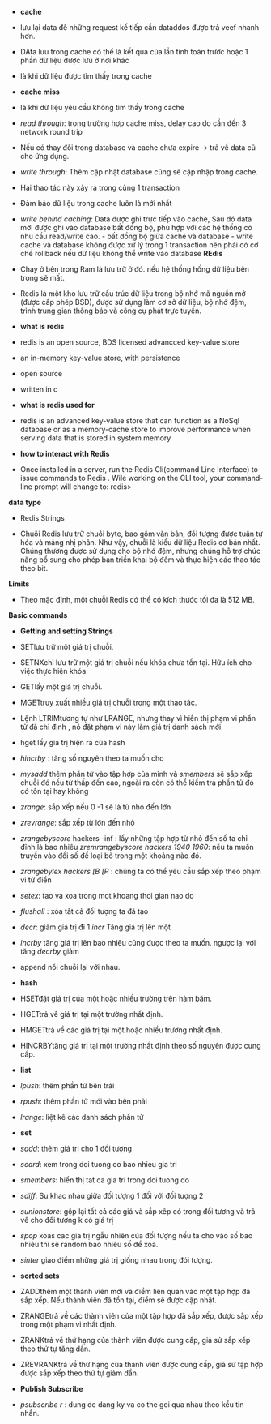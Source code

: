 - **cache**
- lưu lại data để những request kế tiếp cần dataddos được trả veef nhanh hơn. 
- DAta lưu trong cache có thể là kết quả của lần tính toán trước hoặc 1 phần dữ liệu được lưu ở nơi khác 
- là khi dữ liệu được tìm thấy trong cache
- **cache miss**
- là khi dữ liệu yêu cầu không tìm thấy trong cache
- *read through*: trong trường hợp cache miss, delay cao do cần đến 3 network round trip
- Nếu có thay đổi trong database và cache chưa expire -> trả về data cũ cho ứng dụng.
- *write through*: Thêm cập nhật database cũng sẽ cập nhập trong cache.
- Hai thao tác này xảy ra trong cùng 1 transaction
- Đảm bảo dữ liệu trong cache luôn là mới nhất 
- *write behind caching*: Data được ghi trực tiếp vào cache, Sau đó data mới được ghi vào database bất đồng bộ, phù hợp với các hệ thống có nhu cầu read/write cao. - bất đồng bộ giữa cache và database - write cache và database không được xử lý trong 1 transaction nên phải có cơ chế rollback nếu dữ liệu không thể write vào database
**REdis**
- Chạy ở bên trong Ram là lưu trữ ở đó. nếu hệ thống hống dữ liệu bên trong sẽ mất.
- Redis là một kho lưu trữ cấu trúc dữ liệu trong bộ nhớ mã nguồn mở (được cấp phép BSD), được sử dụng làm cơ sở dữ liệu, bộ nhớ đệm, trình trung gian thông báo và công cụ phát trực tuyến. 

- **what is redis**

- redis is an open source, BDS licensed advancced key-value store

- an in-memory key-value store, with persistence 

- open source

- written in c 

- **what is redis used for**

- redis is an advanced key-value store that can function as a NoSql database or as a memory-cache store to improve performance when serving data  that is stored in system memory

- **how to interact with Redis**

- Once installed in a server, run the Redis Cli(command Line Interface) to issue commands to Redis . Wile working on the CLI tool, your command-line prompt will change to: redis>

**data type**
* Redis Strings

- Chuỗi Redis lưu trữ chuỗi byte, bao gồm văn bản, đối tượng được tuần tự hóa và mảng nhị phân. Như vậy, chuỗi là kiểu dữ liệu Redis cơ bản nhất. Chúng thường được sử dụng cho bộ nhớ đệm, nhưng chúng hỗ trợ chức năng bổ sung cho phép bạn triển khai bộ đếm và thực hiện các thao tác theo bit.

**Limits**

- Theo mặc định, một chuỗi Redis có thể có kích thước tối đa là 512 MB.

**Basic commands**
- **Getting and setting Strings**

- SETlưu trữ một giá trị chuỗi.

- SETNXchỉ lưu trữ một giá trị chuỗi nếu khóa chưa tồn tại. Hữu ích cho việc thực hiện khóa.

- GETlấy một giá trị chuỗi.

- MGETtruy xuất nhiều giá trị chuỗi trong một thao tác.

- Lệnh LTRIMtương tự như LRANGE, nhưng thay vì hiển thị phạm vi phần tử đã chỉ định , nó đặt phạm vi này làm giá trị danh sách mới.

- hget lấy giá trị hiện ra của hash 

- *hincrby* : tăng số nguyên theo ta muốn cho 

- *mysadd* thêm phần tử vào tập hợp của mình và *smembers* sẽ sắp xếp chuỗi đó nếu từ thấp đến cao, ngoài ra còn có thể kiểm tra phần tử đó có tồn tại  hay không

- *zrange*: sắp xếp  nếu 0 -1 sẽ là từ nhỏ đến lớn 

- *zrevrange*: sắp xếp từ lớn đến nhỏ

- *zrangebyscore* hackers -inf : lấy những tập hợp từ nhỏ đến số ta chỉ đỉnh là bao nhiêu *zremrangebyscore hackers 1940 1960*: nếu ta muốn truyền vào đối số để loại bỏ trong một khoảng nào đó. 

- *zrangebylex hackers [B [P*  : chúng ta có thể yêu cầu sắp xếp theo phạm vi từ điển

- *setex*: tao va xoa trong mot khoang thoi gian nao do 

- *flushall* : xóa tất cả đối tượng ta đã tạo 

- *decr*: giảm giá trị đi 1 *incr* Tăng giá trị lên một 

- *incrby* tăng giá trị lên bao nhiêu cũng được theo ta muốn. ngược lại với tăng *decrby* giảm

- append nối chuỗi lại với nhau.

- **hash**
- HSETđặt giá trị của một hoặc nhiều trường trên hàm băm.
- HGETtrả về giá trị tại một trường nhất định.
- HMGETtrả về các giá trị tại một hoặc nhiều trường nhất định.
- HINCRBYtăng giá trị tại một trường nhất định theo số nguyên được cung cấp.

- **list**

-  *lpush*: thêm phần tử bên trái

-  *rpush*: thêm phần tử mới vào bên phải

-  *lrange*: liệt kê các danh sách phần tử 

- **set**

- *sadd*: thêm giá trị cho 1 đối tượng 

- *scard*: xem trong doi tuong co bao nhieu gia tri 

- *smembers*: hiển thị tat ca gia tri trong doi tuong do 

- *sdiff*: Su khac  nhau giữa đối tượng 1 đối với đối tượng 2 

- *sunionstore*: gộp  lại tất cả các giá và sắp xêp có trong đối tương và trả về cho đối tương k có giá trị

- *spop* xoas cac  gia trị ngẫu nhiên của đối tượng nếu ta cho vào số bao nhiêu thì sẽ random bao nhiêu số để xóa.

- *sinter* giao điểm những giá trị giống nhau trong đói tượng. 

- **sorted sets**

- ZADDthêm một thành viên mới và điểm liên quan vào một tập hợp đã sắp xếp. Nếu thành viên đã tồn tại, điểm sẽ được cập nhật.
- ZRANGEtrả về các thành viên của một tập hợp đã sắp xếp, được sắp xếp trong một phạm vi nhất định.
- ZRANKtrả về thứ hạng của thành viên được cung cấp, giả sử sắp xếp theo thứ tự tăng dần.
- ZREVRANKtrả về thứ hạng của thành viên được cung cấp, giả sử tập hợp được sắp xếp theo thứ tự giảm dần.

- **Publish Subscribe**

- *psubscribe r* : dung de dang ky va co the goi qua nhau theo kểu tin nhắn.  